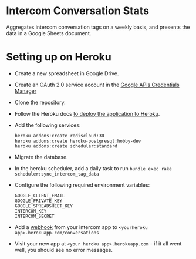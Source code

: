 # Intercom Conversation Stats

Aggregates intercom conversation tags on a weekly basis, and presents the data in a Google Sheets document.

# Setting up on Heroku
* Create a new spreadsheet in Google Drive.
* Create an OAuth 2.0 service account in the [Google APIs Credentials Manager](https://console.developers.google.com/apis/credentials)
* Clone the repository.
* Follow the Heroku docs [to deploy the application to Heroku](https://devcenter.heroku.com/articles/getting-started-with-rails4#deploy-your-application-to-heroku).
* Add the following services:

  ```shell
  heroku addons:create rediscloud:30
  heroku addons:create heroku-postgresql:hobby-dev
  heroku addons:create scheduler:standard
  ```
* Migrate the database.
* In the heroku scheduler, add a daily task to run `bundle exec rake scheduler:sync_intercom_tag_data`
* Configure the following required environment variables:

  ```shell
  GOOGLE_CLIENT_EMAIL
  GOOGLE_PRIVATE_KEY
  GOOGLE_SPREADSHEET_KEY
  INTERCOM_KEY
  INTERCOM_SECRET
  ```

* Add a [webhook](https://docs.intercom.io/integrations/webhooks) from your intercom app to `<yourheroku app>.herokuapp.com/conversations`
* Visit your new app at `<your heroku app>.herokuapp.com` - if it all went well, you should see no error messages.

